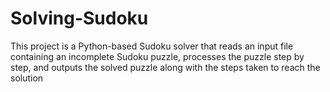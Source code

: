 # Solving-Sudoku
This project is a Python-based Sudoku solver that reads an input file containing an incomplete Sudoku puzzle, processes the puzzle step by step, and outputs the solved puzzle along with the steps taken to reach the solution
